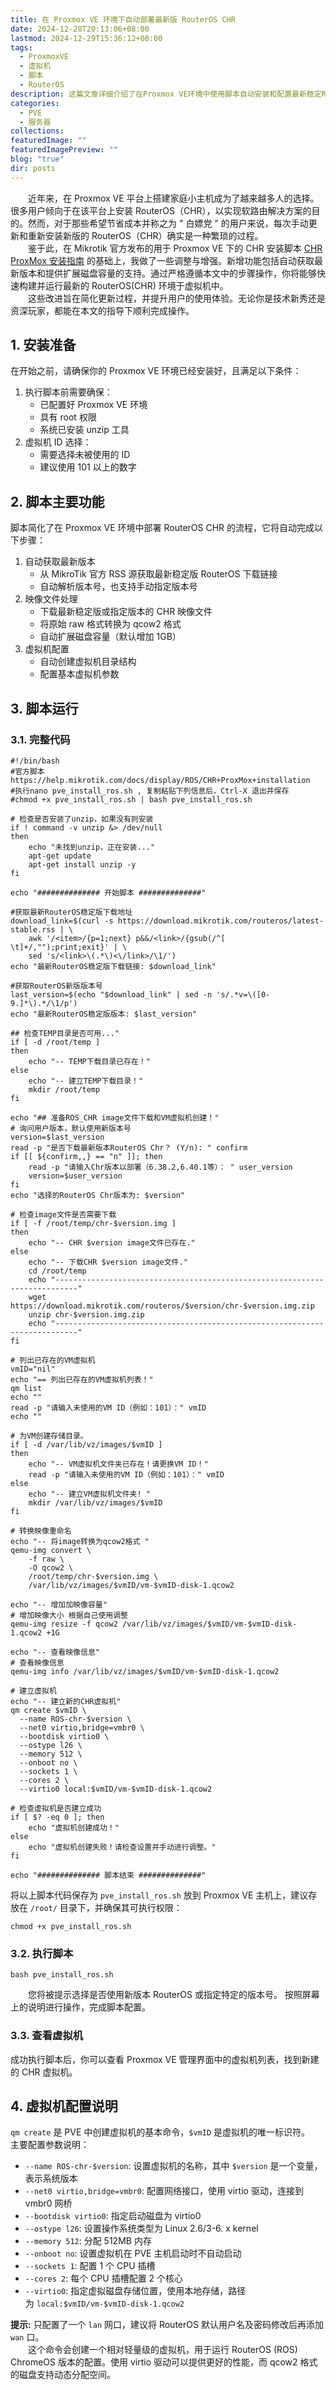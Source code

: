 ```yaml
---
title: 在 Proxmox VE 环境下自动部署最新版 RouterOS CHR
date: 2024-12-28T20:13:06+08:00
lastmod: 2024-12-29T15:36:12+08:00
tags:
  - ProxmoxVE
  - 虚拟机
  - 脚本
  - RouterOS
description: 这篇文章详细介绍了在Proxmox VE环境中使用脚本自动安装和配置最新稳定RouterOS (ROS) Chrome OS版本的步骤，并提供了相关脚本代码。
categories:
  - PVE
  - 服务器
collections: 
featuredImage: ""
featuredImagePreview: ""
blog: "true"
dir: posts
---
```


‌‌‌‌　　近年来，在 Proxmox VE 平台上搭建家庭小主机成为了越来越多人的选择。很多用户倾向于在该平台上安装 RouterOS（CHR），以实现软路由解决方案的目的。然而，对于那些希望节省成本并称之为 " 白嫖党 " 的用户来说，每次手动更新和重新安装新版的 RouterOS（CHR）确实是一种繁琐的过程。  
‌‌‌‌　　鉴于此，在 Mikrotik 官方发布的用于 Proxmox VE 下的 CHR 安装脚本 [CHR ProxMox 安装指南](https://help.mikrotik.com/docs/display/ROS/CHR+ProxMox+installation) 的基础上，我做了一些调整与增强。新增功能包括自动获取最新版本和提供扩展磁盘容量的支持。通过严格遵循本文中的步骤操作，你将能够快速构建并运行最新的 RouterOS(CHR) 环境于虚拟机中。  
‌‌‌‌　　这些改进旨在简化更新过程，并提升用户的使用体验。无论你是技术新秀还是资深玩家，都能在本文的指导下顺利完成操作。  

## 1. 安装准备

在开始之前，请确保你的 Proxmox VE 环境已经安装好，且满足以下条件：
1. 执行脚本前需要确保：
    + 已配置好 Proxmox VE 环境
    + 具有 root 权限
    + 系统已安装 unzip 工具
2. 虚拟机 ID 选择：
    + 需要选择未被使用的 ID
    + 建议使用 101 以上的数字

## 2. 脚本主要功能

脚本简化了在 Proxmox VE 环境中部署 RouterOS CHR 的流程，它将自动完成以下步骤：
1. 自动获取最新版本
	+ 从 MikroTik 官方 RSS 源获取最新稳定版 RouterOS 下载链接
	+ 自动解析版本号，也支持手动指定版本号
2. 映像文件处理
	+ 下载最新稳定版或指定版本的 CHR 映像文件
	+ 将原始 raw 格式转换为 qcow2 格式
	+ 自动扩展磁盘容量（默认增加 1GB）
3. 虚拟机配置
	+ 自动创建虚拟机目录结构
	+ 配置基本虚拟机参数

## 3. 脚本运行  

### 3.1. 完整代码  

```shell
#!/bin/bash
#官方脚本 https://help.mikrotik.com/docs/display/ROS/CHR+ProxMox+installation
#执行nano pve_install_ros.sh , 复制粘贴下列信息后，Ctrl-X 退出并保存
#chmod +x pve_install_ros.sh | bash pve_install_ros.sh

# 检查是否安装了unzip，如果没有则安装
if ! command -v unzip &> /dev/null
then
    echo "未找到unzip，正在安装..."
    apt-get update
    apt-get install unzip -y
fi

echo "############## 开始脚本 ##############"

#获取最新RouterOS稳定版下载地址
download_link=$(curl -s https://download.mikrotik.com/routeros/latest-stable.rss | \
    awk '/<item>/{p=1;next} p&&/<link>/{gsub(/^[ \t]+/,"");print;exit}' | \
    sed 's/<link>\(.*\)<\/link>/\1/')
echo "最新RouterOS稳定版下载链接: $download_link"

#获取RouterOS新版版本号
last_version=$(echo "$download_link" | sed -n 's/.*v=\([0-9.]*\).*/\1/p')
echo "最新RouterOS稳定版版本: $last_version"

## 检查TEMP目录是否可用..."
if [ -d /root/temp ]
then
    echo "-- TEMP下载目录已存在！"
else
    echo "-- 建立TEMP下载目录！"
    mkdir /root/temp
fi

echo "## 准备ROS_CHR image文件下载和VM虚拟机创建！"
# 询问用户版本，默认使用新版本号
version=$last_version
read -p "是否下载最新版本RouterOS Chr？ (Y/n): " confirm
if [[ ${confirm,,} == "n" ]]; then
    read -p "请输入Chr版本以部署（6.38.2,6.40.1等）： " user_version
    version=$user_version
fi
echo "选择的RouterOS Chr版本为: $version"

# 检查image文件是否需要下载
if [ -f /root/temp/chr-$version.img ]
then
    echo "-- CHR $version image文件已存在."
else
    echo "-- 下载CHR $version image文件."
    cd /root/temp
    echo "---------------------------------------------------------------------------"
    wget https://download.mikrotik.com/routeros/$version/chr-$version.img.zip
    unzip chr-$version.img.zip
    echo "---------------------------------------------------------------------------"
fi

# 列出已存在的VM虚拟机
vmID="nil"
echo "== 列出已存在的VM虚拟机列表！"
qm list
echo ""
read -p "请输入未使用的VM ID（例如：101）：" vmID
echo ""

# 为VM创建存储目录。
if [ -d /var/lib/vz/images/$vmID ]
then
    echo "-- VM虚拟机文件夹已存在！请更换VM ID！"
    read -p "请输入未使用的VM ID（例如：101）：" vmID
else
    echo "-- 建立VM虚拟机文件夹! "
    mkdir /var/lib/vz/images/$vmID
fi

# 转换映像重命名
echo "-- 将image转换为qcow2格式 "
qemu-img convert \
    -f raw \
    -O qcow2 \
    /root/temp/chr-$version.img \
    /var/lib/vz/images/$vmID/vm-$vmID-disk-1.qcow2

echo "-- 增加加映像容量"
# 增加映像大小 根据自己使用调整
qemu-img resize -f qcow2 /var/lib/vz/images/$vmID/vm-$vmID-disk-1.qcow2 +1G

echo "-- 查看映像信息"
# 查看映像信息
qemu-img info /var/lib/vz/images/$vmID/vm-$vmID-disk-1.qcow2

# 建立虚拟机
echo "-- 建立新的CHR虚拟机"
qm create $vmID \
  --name ROS-chr-$version \
  --net0 virtio,bridge=vmbr0 \
  --bootdisk virtio0 \
  --ostype l26 \
  --memory 512 \
  --onboot no \
  --sockets 1 \
  --cores 2 \
  --virtio0 local:$vmID/vm-$vmID-disk-1.qcow2

# 检查虚拟机是否建立成功
if [ $? -eq 0 ]; then
    echo "虚拟机创建成功！"
else
    echo "虚拟机创建失败！请检查设置并手动进行调整。"
fi

echo "############## 脚本结束 ##############"
```
将以上脚本代码保存为 `pve_install_ros.sh` 放到 Proxmox VE 主机上，建议存放在 `/root/` 目录下，并确保其可执行权限：
```shell
chmod +x pve_install_ros.sh
```

### 3.2. 执行脚本  

```shell
bash pve_install_ros.sh
```
‌‌‌‌　　您将被提示选择是否使用新版本 RouterOS 或指定特定的版本号。 按照屏幕上的说明进行操作，完成脚本配置。  

### 3.3. 查看虚拟机

成功执行脚本后，你可以查看 Proxmox VE 管理界面中的虚拟机列表，找到新建的 CHR 虚拟机。

## 4. 虚拟机配置说明  

`qm create` 是 PVE 中创建虚拟机的基本命令，`$vmID` 是虚拟机的唯一标识符。  
主要配置参数说明：
+ `--name ROS-chr-$version`: 设置虚拟机的名称，其中 `$version` 是一个变量，表示系统版本
+ `--net0 virtio,bridge=vmbr0`: 配置网络接口，使用 virtio 驱动，连接到 vmbr0 网桥
+ `--bootdisk virtio0`: 指定启动磁盘为 virtio0
+ `--ostype l26`: 设置操作系统类型为 Linux 2.6/3-6. x kernel
+ `--memory 512`: 分配 512MB 内存
+ `--onboot no`: 设置虚拟机在 PVE 主机启动时不自动启动
+ `--sockets 1`: 配置 1 个 CPU 插槽
+ `--cores 2`: 每个 CPU 插槽配置 2 个核心
+ `--virtio0`: 指定虚拟磁盘存储位置，使用本地存储，路径为 `local:$vmID/vm-$vmID-disk-1.qcow2`

**提示:** 只配置了一个 `lan` 网口，建议将 RouterOS 默认用户名及密码修改后再添加 `wan` 口。  
‌‌‌‌　　这个命令会创建一个相对轻量级的虚拟机，用于运行 RouterOS (ROS) ChromeOS 版本的配置。使用 virtio 驱动可以提供更好的性能，而 qcow2 格式的磁盘支持动态分配空间。
